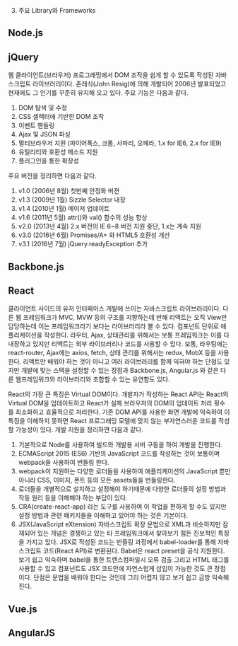 03. 주요 Library와 Frameworks

## Node.js

## jQuery

웹 클라이언트(브라우저) 프로그래밍에서 DOM 조작을 쉽게 할 수 있도록 작성된 자바스크립트 라이브러리이다. 존레식(John Resig)에 의해 개발되어 2006년 발표되었고 현재에도 그 인기를 꾸준히 유지해 오고 있다. 주요 기능은 다음과 같다.

1.  DOM 탐색 및 수정
2.  CSS 셀렉터에 기반한 DOM 조작
3.  이벤트 핸들링
4.  Ajax 및 JSON 파싱
5.  멀티브라우저 지원 (파이어폭스, 크롬, 사파리, 오페라, 1.x for IE6, 2.x for IE9)
6.  유틸리티와 호환성 메소드 지원
7.  플러그인을 통한 확장성

주요 버전을 정리하면 다음과 같다.

1.  v1.0 (2006년 8월)
    첫번째 안정화 버젼
2.  v1.3 (2009년 1월)
    Sizzle Selector 내장
3.  v1.4 (2010년 1월)
    메이저 업데이트
4.  v1.6 (2011년 5월)
    attr()와 val() 함수의 성능 향상
5.  v2.0 (2013년 4월)
    2.x 버전의 IE 6~8 버전 지원 중단, 1.x는 계속 지원
6.  v3.0 (2016년 6월)
    Promises/A+ 와 HTML5 호환성 개선
7.  v3.1 (2016년 7월)
    jQuery.readyException 추가

## Backbone.js

## React

 클라이언트 사이드의 유저 인터페이스 개발에 쓰이는 자바스크립트 라이브러리이다. 다른 웹 프레임워크가 MVC, MVW 등의 구조를 지향하는데 반해 리액트는 오직 View만 담당하는데 이는 프레임워크라기 보다는 라이브러리라 볼 수 있다. 컴포넌트 단위로 애플리케이션을 작성한다. 라우터, Ajax, 상태관리를 위해서는 보통 프레임워크는 이를 다 내장하고 있지만 리액트는 외부 라이브러리나 코드를 사용할 수 있다. 보통, 라우팅에는 react-router, Ajax에는 axios, fetch, 상태 관리를 위해서는 redux, MobX 등을 사용한다. 리액트만 배워야 하는 것이 아니고 여러 라이브러리를 함께 익혀야 하는 단점도 있지만 개발에 맞는 스택을 설정할 수 있는 장점과 Backbone.js, Angular.js 와 같은 다른 웹프레임워크와 라이브러리와 조합할 수 있는 유연함도 있다.

 React의 가장 큰 특징은 Virtual DOM이다. 개발자가 작성하는 React API는 React의 Virtual DOM을 업데이트하고 React가 실제 브라우저의 DOM의 업데이트 처리 횟수를 최소화하고 효율적으로 처리한다. 기존 DOM API를 사용한 화면 개발에 익숙하여 이 특징을 이해하지 못하면 React 프로그래밍 모델에 맞지 않는 부자연스러운 코드를 작성할 가능성이 있다. 개발 지원을 정리하면 다음과 같다.

1.  기본적으로 Node를 사용하여 빌드와 개발용 서버 구동을 하여 개발을 진행한다.
2.  ECMAScript 2015 (ES6) 기반의 JavaScript 코드를 작성하는 것이 보통이며 webpack을 사용하여 번들링 한다.
3.  webpack이 지원하는 다양한 로더들을 사용하여 애플리케이션의 JavaScript 뿐만 아니라 CSS, 이미지, 폰트 등의 모든 assets들을 번들링한다.
4.  로더들을 개별적으로 설치하고 설정해야 하기때문에 다양한 로더들의 설정 방법과 작동 원리 등을 이해해야 하는 부담이 있다.
5.  CRA(create-react-app) 라는 도구를 사용하여 이 작업을 편하게 할 수도 있지만 설정 방법과 관련 패키지들을 이해하고 있어야 하는 것은 기본이다.
6.  JSX(JavaScript eXtension)
    자바스크립트 확장 문법으로 XML과 비슷하지만 잠재되어 있는 개념은 경쟁하고 있는 타 프레임워크에서 찾아보기 힘든 진보적인 특징을 가지고 있다. JSX로 작성된 코드는 번들링 과정에서 babel-loader를 통해 자바스크립트 코드(React API)로 변환된다. Babel은 react preset을 공식 지원한다. 보기 쉽고 익숙하며 babel을 통한 트랜스컴파일시 오류 검출 그리고 HTML 태그를 사용할 수 있고 컴포넌트도 JSX 코드안에 자연스럽게 삽입이 가능한 것도 큰 장점이다. 단점은 문법을 배워야 한다는 것인데 그리 어렵지 않고 보기 쉽고 금방 익숙해 진다.

## Vue.js

## AngularJS
